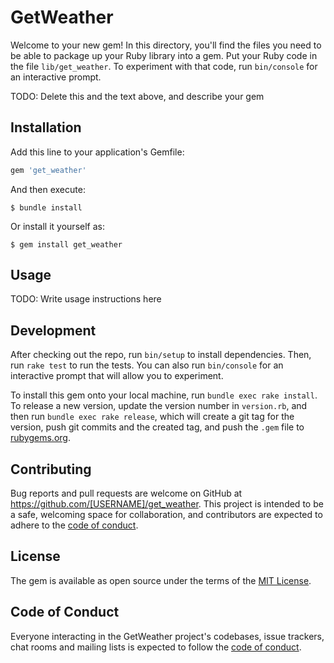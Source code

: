 # GetWeather

Welcome to your new gem! In this directory, you'll find the files you need to be able to package up your Ruby library into a gem. Put your Ruby code in the file `lib/get_weather`. To experiment with that code, run `bin/console` for an interactive prompt.

TODO: Delete this and the text above, and describe your gem

## Installation

Add this line to your application's Gemfile:

```ruby
gem 'get_weather'
```

And then execute:

    $ bundle install

Or install it yourself as:

    $ gem install get_weather

## Usage

TODO: Write usage instructions here

## Development

After checking out the repo, run `bin/setup` to install dependencies. Then, run `rake test` to run the tests. You can also run `bin/console` for an interactive prompt that will allow you to experiment.

To install this gem onto your local machine, run `bundle exec rake install`. To release a new version, update the version number in `version.rb`, and then run `bundle exec rake release`, which will create a git tag for the version, push git commits and the created tag, and push the `.gem` file to [rubygems.org](https://rubygems.org).

## Contributing

Bug reports and pull requests are welcome on GitHub at https://github.com/[USERNAME]/get_weather. This project is intended to be a safe, welcoming space for collaboration, and contributors are expected to adhere to the [code of conduct](https://github.com/[USERNAME]/get_weather/blob/master/CODE_OF_CONDUCT.md).

## License

The gem is available as open source under the terms of the [MIT License](https://opensource.org/licenses/MIT).

## Code of Conduct

Everyone interacting in the GetWeather project's codebases, issue trackers, chat rooms and mailing lists is expected to follow the [code of conduct](https://github.com/[USERNAME]/get_weather/blob/master/CODE_OF_CONDUCT.md).
